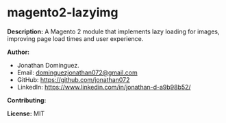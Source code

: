 # magento2-lazyimg
**Description:**
 A Magento 2 module that implements lazy loading for images, improving page load times and user experience.
 
**Author:**
* Jonathan Domínguez.
* Email: dominguezjonathan072@gmail.com
* GitHub: https://github.com/jonathan072
* LinkedIn: https://www.linkedin.com/in/jonathan-d-a9b98b52/

**Contributing:**

**License:**
MIT
